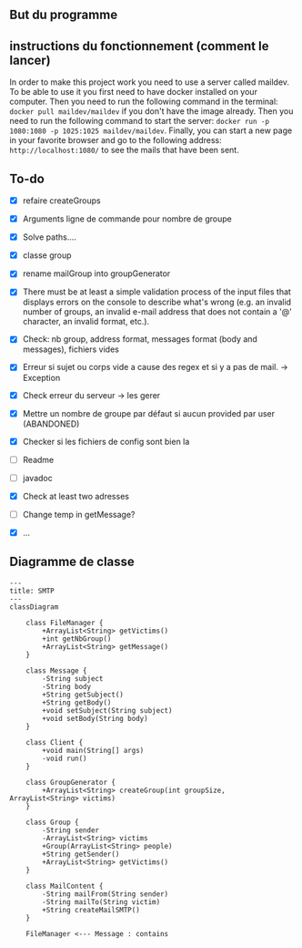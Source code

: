 ## But du programme

## instructions du fonctionnement (comment le lancer)
In order to make this project work you need to use a server called maildev. To be able to use it you 
first need to have docker installed on your computer. Then you need to run the following command in the terminal:
`docker pull maildev/maildev` if you don't have the image already. Then you need to run the following command to start the server:
`docker run -p 1080:1080 -p 1025:1025 maildev/maildev`. Finally, you can start a new page in your favorite browser and 
go to the following address: `http://localhost:1080/` to see the mails that have been sent.

## To-do

- [x] refaire createGroups
- [x] Arguments ligne de commande pour nombre de groupe 
- [x] Solve paths....
- [x] classe group
- [x] rename mailGroup into groupGenerator
- [x] There must be at least a simple validation process of the input files that displays errors on the console to describe what's wrong (e.g. an invalid number of groups, an invalid e-mail address that does not contain a '@' character, an invalid format, etc.).
- [x] Check: nb group, address format, messages format (body and messages), fichiers vides
- [x] Erreur si sujet ou corps vide a cause des regex et si y a pas de mail. -> Exception
- [x] Check erreur du serveur -> les gerer
- [x] Mettre un nombre de groupe par défaut si aucun provided par user (ABANDONED)
- [x] Checker si les fichiers de config sont bien la
- [ ] Readme
- [ ] javadoc
- [x] Check at least two adresses
- [ ] Change temp in getMessage?
- [x] ...


## Diagramme de classe


```mermaid
---
title: SMTP
---
classDiagram
    
    class FileManager {
        +ArrayList<String> getVictims()
        +int getNbGroup()
        +ArrayList<String> getMessage()
    }
    
    class Message {
        -String subject
        -String body
        +String getSubject()
        +String getBody()
        +void setSubject(String subject)
        +void setBody(String body)
    }
    
    class Client {
        +void main(String[] args)
        -void run()
    }
    
    class GroupGenerator {
        +ArrayList<String> createGroup(int groupSize, ArrayList<String> victims)
    }
    
    class Group {
        -String sender
        -ArrayList<String> victims
        +Group(ArrayList<String> people)
        +String getSender()
        +ArrayList<String> getVictims()
    }
    
    class MailContent {
        -String mailFrom(String sender)
        -String mailTo(String victim)
        +String createMailSMTP()
    }

    FileManager <--- Message : contains

```